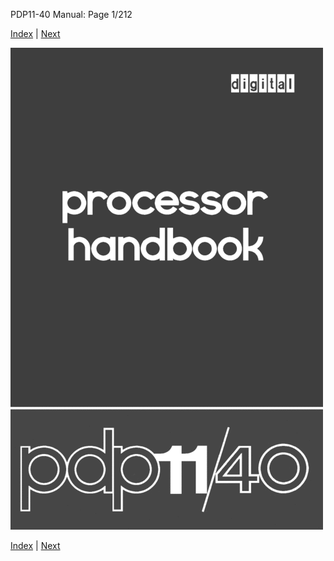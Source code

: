 PDP11-40 Manual: Page 1/212

 [Index](index.html) | [Next](pdp11-40-000002.html)

![](pdp11-40-000001.gif)

 [Index](index.html) | [Next](pdp11-40-000002.html)

